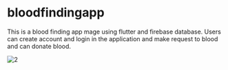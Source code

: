# bloodfindingapp

This is a blood finding app mage using flutter and firebase database. Users can create account and login in the application and make request to blood and can donate blood. 

![2](https://github.com/nirajbhatta24/blood_finding_app/assets/79129703/b64f58ae-56de-4358-b793-797cf0328381)
